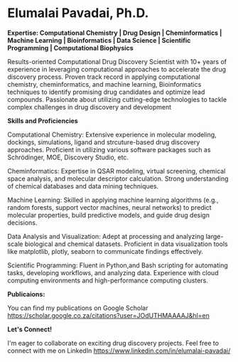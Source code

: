 
# **Elumalai Pavadai, Ph.D.**

__Expertise: Computational Chemistry | Drug Design | Cheminformatics | Machine Learning | Bioinformatics | Data Science | Scientific Programming | Computational Biophysics__

Results-oriented Computational Drug Discovery Scientist with 10+ years of experience in leveraging computational approaches to accelerate the drug discovery process. Proven track record in applying computational chemistry, cheminformatics, and machine learning, Bioinformatics techniques to identify promising drug candidates and optimize lead compounds. Passionate about utilizing cutting-edge technologies to tackle complex challenges in drug discovery and development

__Skills and Proficiencies__

Computational Chemistry: Extensive experience in molecular modeling, dockings, simulations, ligand and strcuture-based drug discovery approaches. Proficient in utilizing various software packages such as Schrödinger, MOE, Discovery Studio, etc.

Cheminformatics: Expertise in QSAR modeling, virtual screening, chemical space analysis, and molecular descriptor calculation. Strong understanding of chemical databases and data mining techniques.

Machine Learning: Skilled in applying machine learning algorithms (e.g., random forests, support vector machines, neural networks) to predict molecular properties, build predictive models, and guide drug design decisions.

Data Analysis and Visualization: Adept at processing and analyzing large-scale biological and chemical datasets. Proficient in data visualization tools like matplotlib, plotly, seaborn to communicate findings effectively.

Scientific Programming: Fluent in Python,and Bash scripting for automating tasks, developing workflows, and analyzing data. Experience with cloud computing environments and high-performance computing clusters.

__Publicaions:__

You can find my publications on Google Scholar https://scholar.google.co.za/citations?user=JOdUTHMAAAAJ&hl=en

__Let's Connect!__

I'm eager to collaborate on exciting drug discovery projects. Feel free to connect with me on LinkedIn https://www.linkedin.com/in/elumalai-pavadai/

